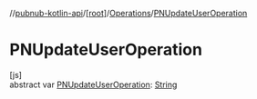 //[pubnub-kotlin-api](../../../index.md)/[[root]](../index.md)/[Operations](index.md)/[PNUpdateUserOperation](-p-n-update-user-operation.md)

# PNUpdateUserOperation

[js]\
abstract var [PNUpdateUserOperation](-p-n-update-user-operation.md): [String](https://kotlinlang.org/api/latest/jvm/stdlib/kotlin/-string/index.html)
